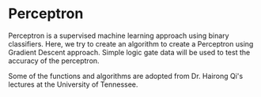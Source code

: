 # Perceptron
Perceptron is a supervised machine learning approach using binary classifiers. Here, we try to create an algorithm to create a Perceptron using Gradient Descent approach. Simple logic gate data will be used to test the accuracy of the perceptron. 

Some of the functions and algorithms are adopted from Dr. Hairong Qi's lectures at the University of Tennessee.

